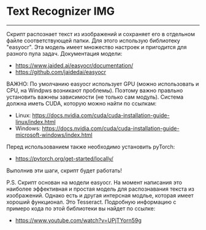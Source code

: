 # Text Recognizer IMG
____

Скрипт распознает текст из изображений и сохраняет его в отдельном файле соответствующей папки. Для этого использую библиотеку "easyocr". 
Эта модель имеет множество настроек и пригодится для разного пула задач. Документация модели:
- https://www.jaided.ai/easyocr/documentation/
- https://github.com/jaidedai/easyocr

ВАЖНО:
По умолчанию easyocr использует GPU (можно использовать и CPU, на Windpws возникают проблемы). Поэтому важно правльно установить важнеы зависимости (не только сам модуль). Система должна иметь CUDA, которую можно найти по ссылкам:
- Linux: https://docs.nvidia.com/cuda/cuda-installation-guide-linux/index.html
- Windows: https://docs.nvidia.com/cuda/cuda-installation-guide-microsoft-windows/index.html

Перед использованием также необходимо установить pyTorch:
- https://pytorch.org/get-started/locally/

Выполнив эти шаги, скрипт будет работать!


P.S.
Скрипт основан на модели easyocr. На момент написания это наиболее эффективная и простая модель для распознавания текста из изображений. Однако есть и другая интерсная модлье, которая имеет хороший функционал. Это Tesseract. Подробную информацию с примеро кода по этой библиотеки вы найдет по ссылке:
- https://www.youtube.com/watch?v=UPjTYorn59g
